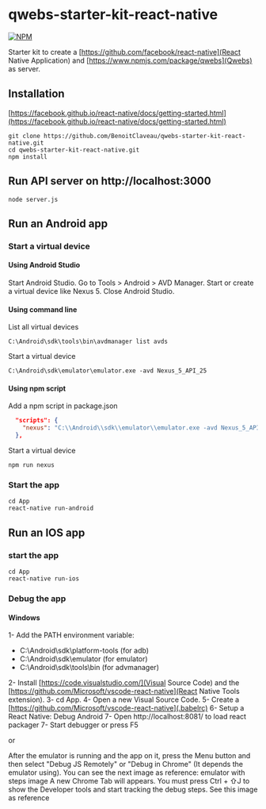 # qwebs-starter-kit-react-native

 [![NPM][npm-image]][npm-url]
 
Starter kit to create a [https://github.com/facebook/react-native](React Native Application) and [https://www.npmjs.com/package/qwebs](Qwebs) as server.

## Installation

[https://facebook.github.io/react-native/docs/getting-started.html](https://facebook.github.io/react-native/docs/getting-started.html)

```shell
git clone https://github.com/BenoitClaveau/qwebs-starter-kit-react-native.git
cd qwebs-starter-kit-react-native.git
npm install
```

## Run API server on http://localhost:3000

```shell
node server.js
```

## Run an Android app

### Start a virtual device

#### Using Android Studio

Start Android Studio.
Go to Tools > Android > AVD Manager.
Start or create a virtual device like Nexus 5.
Close Android Studio.

#### Using command line

List all virtual devices

```shell
C:\Android\sdk\tools\bin\avdmanager list avds
```

Start a virtual device

```shell
C:\Android\sdk\emulator\emulator.exe -avd Nexus_5_API_25
```

#### Using npm script

Add a npm script in package.json

```json
  "scripts": {
    "nexus": "C:\\Android\\sdk\\emulator\\emulator.exe -avd Nexus_5_API_25"
  },
```

Start a virtual device

```shell
npm run nexus
```

### Start the app

```shell
cd App
react-native run-android
```

## Run an IOS app

### start the app

```shell
cd App
react-native run-ios
```

### Debug the app

#### Windows

1- Add the PATH environment variable:
* C:\Android\sdk\platform-tools (for adb)
* C:\Android\sdk\emulator (for emulator)
* C:\Android\sdk\tools\bin (for advmanager)

2- Install [https://code.visualstudio.com/](Visual Source Code) and the [https://github.com/Microsoft/vscode-react-native](React Native Tools extension).
3- cd App.
4- Open a new Visual Source Code.
5- Create a [https://github.com/Microsoft/vscode-react-native](.babelrc)
6- Setup a React Native: Debug Android
7- Open http://localhost:8081/ to load react packager
7- Start debugger or press F5

or

After the emulator is running and the app on it, press the Menu button and then select "Debug JS Remotely" or "Debug in Chrome" (It depends the emulator using). You can see the next image as reference: emulator with steps image
A new Chrome Tab will appears. You must press Ctrl + ⇧J to show the Developer tools and start tracking the debug steps. See this image as reference

[npm-image]: https://img.shields.io/npm/v/qwebs-starter-kit-react-native.svg
[npm-url]: https://npmjs.org/package/qwebs-starter-kit-react-native
